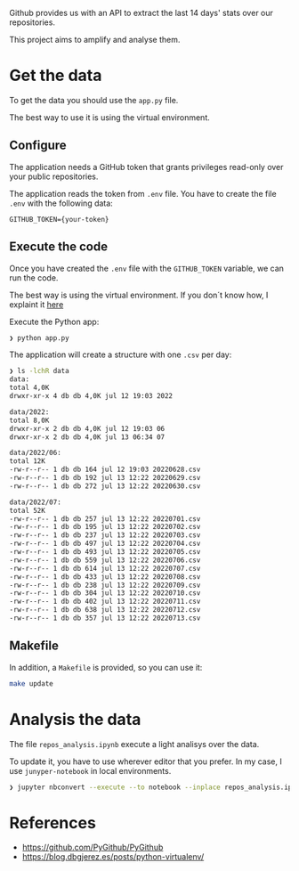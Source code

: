 Github provides us with an API to extract the last 14 days' stats over our repositories. 

This project aims to amplify and analyse them.

# Get the data

To get the data you should use the ```app.py``` file. 

The best way to use it is using the virtual environment. 

## Configure

The application needs a GitHub token that grants privileges read-only over your public repositories. 

The application reads the token from ```.env``` file. You have to create the file ```.env``` with the following data:

```properties
GITHUB_TOKEN={your-token}
```

## Execute the code

Once you have created the ```.env``` file with the ```GITHUB_TOKEN``` variable, we can run the code.

The best way is using the virtual environment. If you don´t know how, I explaint it [here](https://blog.dbgjerez.es/posts/python-virtualenv/)

Execute the Python app: 

```zsh
❯ python app.py
```

The application will create a structure with one ```.csv``` per day:

```zsh
❯ ls -lchR data
data:
total 4,0K
drwxr-xr-x 4 db db 4,0K jul 12 19:03 2022

data/2022:
total 8,0K
drwxr-xr-x 2 db db 4,0K jul 12 19:03 06
drwxr-xr-x 2 db db 4,0K jul 13 06:34 07

data/2022/06:
total 12K
-rw-r--r-- 1 db db 164 jul 12 19:03 20220628.csv
-rw-r--r-- 1 db db 192 jul 13 12:22 20220629.csv
-rw-r--r-- 1 db db 272 jul 13 12:22 20220630.csv

data/2022/07:
total 52K
-rw-r--r-- 1 db db 257 jul 13 12:22 20220701.csv
-rw-r--r-- 1 db db 195 jul 13 12:22 20220702.csv
-rw-r--r-- 1 db db 237 jul 13 12:22 20220703.csv
-rw-r--r-- 1 db db 497 jul 13 12:22 20220704.csv
-rw-r--r-- 1 db db 493 jul 13 12:22 20220705.csv
-rw-r--r-- 1 db db 559 jul 13 12:22 20220706.csv
-rw-r--r-- 1 db db 614 jul 13 12:22 20220707.csv
-rw-r--r-- 1 db db 433 jul 13 12:22 20220708.csv
-rw-r--r-- 1 db db 238 jul 13 12:22 20220709.csv
-rw-r--r-- 1 db db 304 jul 13 12:22 20220710.csv
-rw-r--r-- 1 db db 402 jul 13 12:22 20220711.csv
-rw-r--r-- 1 db db 638 jul 13 12:22 20220712.csv
-rw-r--r-- 1 db db 357 jul 13 12:22 20220713.csv
```

## Makefile

In addition, a ```Makefile``` is provided, so you can use it: 

```zsh
make update
```

# Analysis the data

The file ```repos_analysis.ipynb``` execute a light analisys over the data. 

To update it, you have to use wherever editor that you prefer. In my case, I use ```junyper-notebook``` in local environments. 

```zsh
❯ jupyter nbconvert --execute --to notebook --inplace repos_analysis.ipynb
```

# References
* https://github.com/PyGithub/PyGithub
* https://blog.dbgjerez.es/posts/python-virtualenv/
